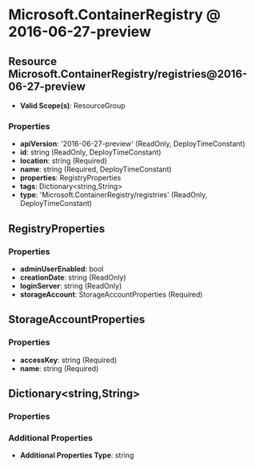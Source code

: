 # Microsoft.ContainerRegistry @ 2016-06-27-preview

## Resource Microsoft.ContainerRegistry/registries@2016-06-27-preview
* **Valid Scope(s)**: ResourceGroup
### Properties
* **apiVersion**: '2016-06-27-preview' (ReadOnly, DeployTimeConstant)
* **id**: string (ReadOnly, DeployTimeConstant)
* **location**: string (Required)
* **name**: string (Required, DeployTimeConstant)
* **properties**: RegistryProperties
* **tags**: Dictionary<string,String>
* **type**: 'Microsoft.ContainerRegistry/registries' (ReadOnly, DeployTimeConstant)

## RegistryProperties
### Properties
* **adminUserEnabled**: bool
* **creationDate**: string (ReadOnly)
* **loginServer**: string (ReadOnly)
* **storageAccount**: StorageAccountProperties (Required)

## StorageAccountProperties
### Properties
* **accessKey**: string (Required)
* **name**: string (Required)

## Dictionary<string,String>
### Properties
### Additional Properties
* **Additional Properties Type**: string

